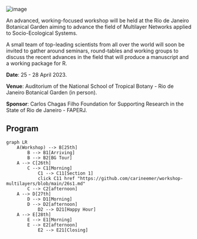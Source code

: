 ![image](https://cloud.jbrj.gov.br/apps/files_sharing/publicpreview/7xxMxJSAPx9LE4X?x=1320&y=369&a=true&file=multiNet2.png&scalingup=0)

An advanced, working-focused workshop will be held at the Rio de Janeiro Botanical Garden aiming to advance the field of Multilayer Networks applied to Socio-Ecological Systems.

A small team of top-leading scientists from all over the world will soon be invited to gather around seminars, round-tables and working groups to discuss the recent advances in the field that will produce a manuscript and a working package for R.

__Date__: 25 - 28 April 2023.

__Venue__: Auditorium of the National School of Tropical Botany - Rio de Janeiro Botanical Garden (in person).

__Sponsor__: Carlos Chagas Filho Foundation for Supporting Research in the State of Rio de Janeiro - FAPERJ.

## Program

```mermaid
graph LR
    A(Workshop) --> B[25th]
        B --> B1[Arriving]
        B --> B2[BG Tour]
    A --> C[26th]
        C --> C1[Morning]
            C1 --> C11[Section 1]
            click C11 href "https://github.com/carineemer/workshop-multilayers/blob/main/26s1.md"
        C --> C2[afternoon]
    A --> D[27th]
        D --> D1[Morning]
        D --> D2[afternoon]
            D2 --> D21[Happy Hour]
    A --> E[28th]
        E --> E1[Morning]
        E --> E2[afternoon] 
            E2 --> E21[Closing]  
  ```
